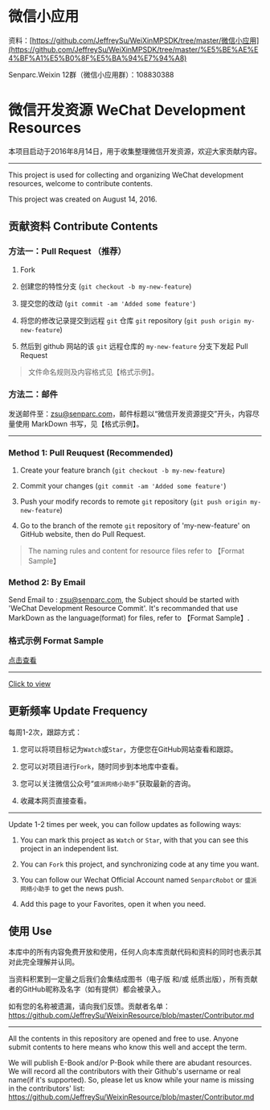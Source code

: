 微信小应用
============
资料：[https://github.com/JeffreySu/WeiXinMPSDK/tree/master/微信小应用](https://github.com/JeffreySu/WeiXinMPSDK/tree/master/%E5%BE%AE%E4%BF%A1%E5%B0%8F%E5%BA%94%E7%94%A8)

Senparc.Weixin 12群（微信小应用群）：108830388

微信开发资源 WeChat Development Resources
=============

本项目启动于2016年8月14日，用于收集整理微信开发资源，欢迎大家贡献内容。

-----------------

This project is used for collecting and organizing WeChat development resources, welcome to contribute contents.

This project was created on August 14, 2016. 

## 贡献资料 Contribute Contents

### 方法一：Pull Request （推荐）

1. Fork

2. 创建您的特性分支 (`git checkout -b my-new-feature`)

3. 提交您的改动 (`git commit -am 'Added some feature'`)

4. 将您的修改记录提交到远程 `git` 仓库 `git` repository (`git push origin my-new-feature`)

5. 然后到 github 网站的该 `git` 远程仓库的 `my-new-feature` 分支下发起 Pull Request

> 文件命名规则及内容格式见【格式示例】。

### 方法二：邮件

发送邮件至：zsu@senparc.com，邮件标题以“微信开发资源提交”开头，内容尽量使用 MarkDown 书写，见【格式示例】。

------------------

### Method 1: Pull Reuquest (Recommended)

1. Create your feature branch (`git checkout -b my-new-feature`)

2. Commit your changes (`git commit -am 'Added some feature'`)

3. Push your modify records to remote `git` repository (`git push origin my-new-feature`)

4. Go to the branch of the remote `git` repository of 'my-new-feature' on GitHub website, then do Pull Request. 

> The naming rules and content for resource files refer to 【Format Sample】

###  Method 2: By Email

Send Email to : zsu@senparc.com, the Subject should be started with 'WeChat Development Resource Commit'.
It's recommanded that use MarkDown as the language(format) for files, refer to 【Format Sample】.

### 格式示例  Format Sample
[点击查看](https://github.com/JeffreySu/WeixinResource/blob/master/%E9%82%A3%E4%BA%9B%E5%B9%B4%E6%88%91%E4%BB%AC%E8%B8%A9%E8%BF%87%E7%9A%84%E5%9D%91/%5B20160815%5D%20AccessToken%E7%9A%84%E5%88%B7%E6%96%B0%E8%A7%84%E5%88%99%E5%9C%A8%E5%85%AC%E4%BC%97%E5%8F%B7%E3%80%81%E4%BC%81%E4%B8%9A%E5%8F%B7%E4%B8%AD%E6%98%AF%E4%B8%8D%E4%B8%80%E6%A0%B7%E7%9A%84.md)

-------------------

[Click to view](https://github.com/JeffreySu/WeixinResource/blob/master/%E9%82%A3%E4%BA%9B%E5%B9%B4%E6%88%91%E4%BB%AC%E8%B8%A9%E8%BF%87%E7%9A%84%E5%9D%91/%5B20160815%5D%20AccessToken%E7%9A%84%E5%88%B7%E6%96%B0%E8%A7%84%E5%88%99%E5%9C%A8%E5%85%AC%E4%BC%97%E5%8F%B7%E3%80%81%E4%BC%81%E4%B8%9A%E5%8F%B7%E4%B8%AD%E6%98%AF%E4%B8%8D%E4%B8%80%E6%A0%B7%E7%9A%84.md)


## 更新频率   Update  Frequency

每周1-2次，跟踪方式：

1. 您可以将项目标记为`Watch`或`Star`，方便您在GitHub网站查看和跟踪。

2. 您可以对项目进行`Fork`，随时同步到本地库中查看。

3. 您可以关注微信公众号“`盛派网络小助手`”获取最新的咨询。

4. 收藏本网页直接查看。

----------------

Update 1-2 times per week, you can follow updates as following ways:

1. You can mark this project as `Watch` or `Star`, with that you can see this project in an independent list.

2. You can `Fork` this project, and synchronizing code at any time you want.

3. You can follow our Wechat Official Account named `SenparcRobot` or `盛派网络小助手` to get the news push.

4. Add this page to your Favorites, open it when you need.

## 使用  Use
本库中的所有内容免费开放和使用，任何人向本库贡献代码和资料的同时也表示其对此完全理解并认同。

当资料积累到一定量之后我们会集结成图书（电子版 和/或 纸质出版），所有贡献者的GitHub昵称及名字（如有提供）都会被录入。

如有您的名称被遗漏，请向我们反馈。贡献者名单：https://github.com/JeffreySu/WeixinResource/blob/master/Contributor.md

---------------

All the contents in this repository are opened and free to use. Anyone submit contents to here means who know this well and accept the term.

We will publish E-Book and/or P-Book while there are abudant resources. We will record all the contributors with their Github's username or 
real name(if it's supported). So, please let us know while your name is missing in the contributors' list: 
https://github.com/JeffreySu/WeixinResource/blob/master/Contributor.md
